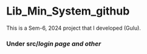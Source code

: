 # Lib_Min_System_github
This is a Sem-6, 2024 project that I developed (Gulu). <br/>
<h3>Under <b>src/</b><i>login page and other</i></h3>

